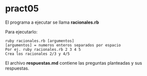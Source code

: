 pract05
=======
El programa a ejecutar se llama **racionales.rb**

Para ejecutarlo:
```
ruby racionales.rb [argumentos]
[argumentos] = numeros enteros separados por espacio
Por ej. ruby racionales.rb 2 3 4 5
Crea los racionales 2/3 y 4/5
```

El archivo **respuestas.md** contiene las preguntas planteadas y sus respuestas.
